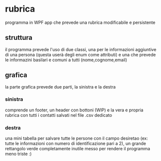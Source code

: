 # rubrica
programma in WPF app che prevede una rubrica modificabile e persistente


## struttura

il programma prevede l'uso di due classi, una per le informazioni aggiuntive di una persona (questa userà degli enum come attributi) e una che prevede le informazini basilari e comuni a tutti (nome,cognome,email)

## grafica

la parte grafica prevede due parti, la sinistra e la destra

### sinistra
comprende un footer, un header con bottoni (WIP) e la vera  e propria rubrica con tutti i contatti salvati nel file .csv dedicato

### destra

una mini tabella per salvare tutte le persone con il campo desiretao (ex: tutte le informazioni con numero di identificazione pari a 2), un grande rettangolo verde completamente inutile messo per rendere il programma meno triste :)

